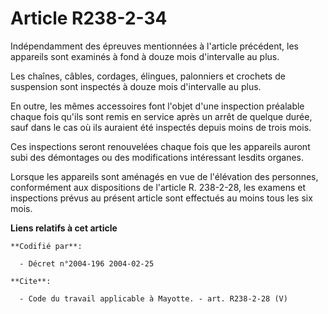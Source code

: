 # Article R238-2-34

Indépendamment des épreuves mentionnées à l'article précédent, les appareils sont examinés à fond à douze mois d'intervalle
au plus. 

Les chaînes, câbles, cordages, élingues, palonniers et crochets de suspension sont inspectés à douze mois d'intervalle au
plus. 

En outre, les mêmes accessoires font l'objet d'une inspection préalable chaque fois qu'ils sont remis en service après un
arrêt de quelque durée, sauf dans le cas où ils auraient été inspectés depuis moins de trois mois. 

Ces inspections seront renouvelées chaque fois que les appareils auront subi des démontages ou des modifications intéressant
lesdits organes. 

Lorsque les appareils sont aménagés en vue de l'élévation des personnes, conformément aux dispositions de l'article R.
238-2-28, les examens et inspections prévus au présent article sont effectués au moins tous les six mois.

**Liens relatifs à cet article**

	**Codifié par**:

	  - Décret n°2004-196 2004-02-25

	**Cite**:

	  - Code du travail applicable à Mayotte. - art. R238-2-28 (V)
